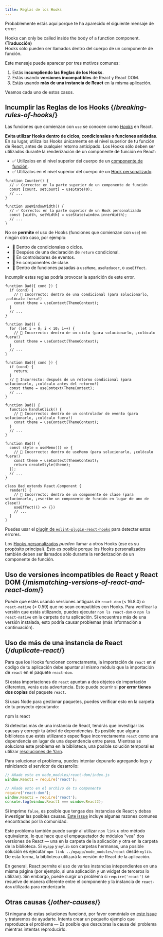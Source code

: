 ```yaml
---
title: Reglas de los Hooks
---
```


Probablemente estás aquí porque te ha aparecido el siguiente mensaje de error:

<ConsoleBlock level="error">

Hooks can only be called inside the body of a function component.  
**(Traducción)**  
Hooks sólo pueden ser llamados dentro del cuerpo de un componente de función.

</ConsoleBlock>

Este mensaje puede aparecer por tres motivos comunes:

1. Estás **incumpliendo las Reglas de los Hooks**.
2. Estás usando **versiones incompatibles** de React y React DOM.
3. Estás usando **más de una instancia de React** en la misma aplicación.

Veamos cada uno de estos casos.

## Incumplir las Reglas de los Hooks {/*breaking-rules-of-hooks*/}

Las funciones que comienzan con `use` se conocen como [*Hooks*](/reference/react) en React.

**Evita utilizar Hooks dentro de ciclos, condicionales o funciones anidadas.** En su lugar, utiliza los Hooks únicamente en el nivel superior de tu función de React, antes de cualquier retorno anticipado. Los Hooks sólo deben ser utilizados durante la renderización de un componente de función en React:

* ✅ Utilízalos en el nivel superior del cuerpo de un [componente de función](/learn/your-first-component).
* ✅ Utilízalos en el nivel superior del cuerpo de un [Hook personalizado](/learn/reusing-logic-with-custom-hooks).

```js{2-3,8-9}
function Counter() {
  // ✅ Correcto: en la parte superior de un componente de función
  const [count, setCount] = useState(0);
  // ...
}

function useWindowWidth() {
  // ✅ Correcto: en la parte superior de un Hook personalizado
  const [width, setWidth] = useState(window.innerWidth);
  // ...
}
```

No se **permite** el uso de Hooks (funciones que comienzan con `use`) en ningún otro caso, por ejemplo:

* 🔴 Dentro de condicionales o ciclos.
* 🔴 Despúes de una declaración de `return` condicional.
* 🔴 En controladores de eventos.
* 🔴 En componentes de clase.
* 🔴 Dentro de funciones pasadas a `useMemo`, `useReducer`, o `useEffect`.

Incumplir estas reglas podría provocar la aparición de este error.

```js{3-4,11-12,20-21}
function Bad({ cond }) {
  if (cond) {
    // 🔴 Incorrecto: dentro de una condicional (para solucionarlo, ¡colócalo fuera!)
    const theme = useContext(ThemeContext);
  }
  // ...
}

function Bad() {
  for (let i = 0; i < 10; i++) {
    // 🔴 Incorrecto: dentro de un ciclo (para solucionarlo, ¡colócalo fuera!)
    const theme = useContext(ThemeContext);
  }
  // ...
}

function Bad({ cond }) {
  if (cond) {
    return;
  }
  // 🔴 Incorrecto: después de un retorno condicional (para solucionarlo, ¡colócalo antes del retorno!)
  const theme = useContext(ThemeContext);
  // ...
}

function Bad() {
  function handleClick() {
    // 🔴 Incorrecto: dentro de un controlador de evento (para solucionarlo, ¡colócalo fuera!)
    const theme = useContext(ThemeContext);
  }
  // ...
}

function Bad() {
  const style = useMemo(() => {
    // 🔴 Incorrecto: dentro de useMemo (para solucionarlo, ¡colócalo fuera!)
    const theme = useContext(ThemeContext);
    return createStyle(theme);
  });
  // ...
}

class Bad extends React.Component {
  render() {
    // 🔴 Incorrecto: dentro de un componente de clase (para solucionarlo, ¡escribe un componente de función en lugar de uno de clase!)
    useEffect(() => {})
    // ...
  }
}
```

Puedes usar el [plugin de `eslint-plugin-react-hooks`](https://www.npmjs.com/package/eslint-plugin-react-hooks) para detectar estos errores.

<Note>

Los [Hooks personalizados](/learn/reusing-logic-with-custom-hooks) *pueden* llamar a otros Hooks (ese es su propósito principal). Esto es posible porque los Hooks personalizados también deben ser llamados sólo durante la renderización de un componente de función.

</Note>

## Uso de versiones incompatibles de React y React DOM {/*mismatching-versions-of-react-and-react-dom*/}

Puede que estés usando versiones antiguas de `react-dom` (< 16.8.0) o `react-native` (< 0.59) que no sean compatibles con Hooks. Para verificar la versión que estás utilizando, puedes ejecutar `npm ls react-dom` o `npm ls react-native` en la carpeta de tu aplicación. Si encuentras más de una versión instalada, esto podría causar problemas (más información a continuación).

## Uso de más de una instancia de React {/*duplicate-react*/}

Para que los Hooks funcionen correctamente, la importación de `react` en el código de tu aplicación debe apuntar al mismo módulo que la importación de `react` en el paquete `react-dom`.

Si estas importaciones de `react` apuntan a dos objetos de importación diferentes, verás esta advertencia. Esto puede ocurrir si **por error tienes dos copias** del paquete `react`.

Si usas Node para gestionar paquetes, puedes verificar esto en la carpeta de tu proyecto ejecutando:

<TerminalBlock>

npm ls react

</TerminalBlock>

Si detectas más de una instancia de React, tendrás que investigar las causas y corregir tu árbol de dependencias. Es posible que alguna biblioteca que estés utilizando especifique incorrectamente `react` como una dependencia en lugar de una dependencia entre pares. Mientras se soluciona este problema en la biblioteca, una posible solución temporal es utilizar [resoluciones de Yarn](https://runebook.dev/es/docs/yarn/selective-version-resolutions).

Para solucionar el problema, puedes intentar depurarlo agregando logs y reiniciando el servidor de desarrollo:

```js
// Añade esto en node_modules/react-dom/index.js
window.React1 = require('react');

// Añade esto en el archivo de tu componente
require('react-dom');
window.React2 = require('react');
console.log(window.React1 === window.React2);
```

Si imprime `false`, es posible que tengas dos instancias de React y debas investigar las posibles causas. [Este issue](https://github.com/facebook/react/issues/13991) incluye algunas razones comunes encontradas por la comunidad.

Este problema también puede surgir al utilizar `npm link` u otro método equivalente, lo que hace que el empaquetador de módulos "vea" dos versiones de React — una en la carpeta de la aplicación y otra en la carpeta de la biblioteca. Si `myapp` y `mylib` son carpetas hermanas, una posible solución es ejecutar `npm link ../myapp/node_modules/react` desde `mylib`. De esta forma, la biblioteca utilizará la versión de React de la aplicación.

<Note>

En general, React permite el uso de varias instancias intependientes en una misma página (por ejemplo, si una aplicación y un widget de terceros lo utilizan). Sin embargo, puede surgir un problema si `require('react')` se resuelve de manera diferente entre el componente y la instancia de `react-dom` utilizada para renderizarlo.

</Note>

## Otras causas {/*other-causes*/}

Si ninguna de estas soluciones funcionó, por favor coméntalo en [este issue](https://github.com/facebook/react/issues/13991) y trataremos de ayudarte. Intenta crear un pequeño ejemplo que reproduzca el problema — Es posible que descubras la causa del problema mientras intentas reproducirlo.
